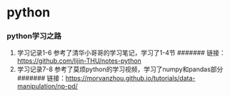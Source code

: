 # python
### python学习之路
1. 学习记录1-6 参考了清华小哥哥的学习笔记，学习了1-4节
####### 链接： https://github.com/lijin-THU/notes-python
2. 学习记录7-8 参考了莫烦python的学习视频，学习了numpy和pandas部分
####### 链接：https://morvanzhou.github.io/tutorials/data-manipulation/np-pd/
